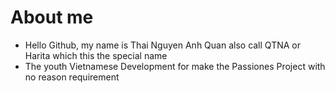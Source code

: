 # About me
- Hello Github, my name is Thai Nguyen Anh Quan also call QTNA or Harita which this the special name 
- The youth Vietnamese Development for make the Passiones Project with no reason requirement
